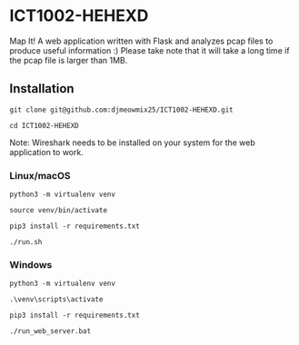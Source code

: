 # ICT1002-HEHEXD

Map It! A web application written with Flask and analyzes pcap files to produce useful information :)
Please take note that it will take a long time if the pcap file is larger than 1MB.

## Installation
```
git clone git@github.com:djmeowmix25/ICT1002-HEHEXD.git

cd ICT1002-HEHEXD
```
Note: Wireshark needs to be installed on your system for the web application to work.
### Linux/macOS
```
python3 -m virtualenv venv

source venv/bin/activate

pip3 install -r requirements.txt

./run.sh
```
### Windows
```
python3 -m virtualenv venv

.\venv\scripts\activate

pip3 install -r requirements.txt

./run_web_server.bat

```
